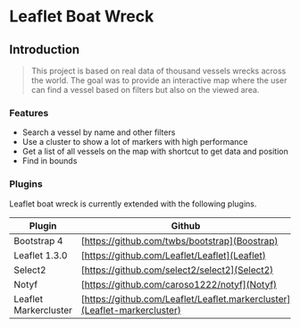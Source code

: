 # Leaflet Boat Wreck

## Introduction

> This project is based on real data of thousand vessels wrecks across the world. The goal was to provide an interactive map where the user can find a vessel based on filters but also on the viewed area.

### Features
- Search a vessel by name and other filters
- Use a cluster to show a lot of markers with high performance
- Get a list of all vessels on the map with shortcut to get data and position
- Find in bounds


### Plugins

Leaflet boat wreck is currently extended with the following plugins.

| Plugin | Github |
| ------ | ------ |
| Bootstrap 4 | [https://github.com/twbs/bootstrap](Boostrap) |
| Leaflet 1.3.0 | [https://github.com/Leaflet/Leaflet](Leaflet) |
| Select2 | [https://github.com/select2/select2](Select2) |
| Notyf | [https://github.com/caroso1222/notyf](Notyf) |
| Leaflet Markercluster | [https://github.com/Leaflet/Leaflet.markercluster](Leaflet-markercluster) |
